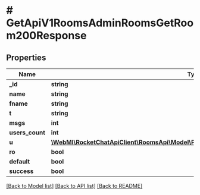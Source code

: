# # GetApiV1RoomsAdminRoomsGetRoom200Response

## Properties

Name | Type | Description | Notes
------------ | ------------- | ------------- | -------------
**_id** | **string** |  | [optional]
**name** | **string** |  | [optional]
**fname** | **string** |  | [optional]
**t** | **string** |  | [optional]
**msgs** | **int** |  | [optional]
**users_count** | **int** |  | [optional]
**u** | [**\WebMI\RocketChatApiClient\RoomsApi\Model\PostApiV1ChannelsAddAll200ResponseChannelU**](PostApiV1ChannelsAddAll200ResponseChannelU.md) |  | [optional]
**ro** | **bool** |  | [optional]
**default** | **bool** |  | [optional]
**success** | **bool** |  | [optional]

[[Back to Model list]](../../README.md#models) [[Back to API list]](../../README.md#endpoints) [[Back to README]](../../README.md)

